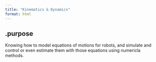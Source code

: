 ```yaml
---
title: "Kinematics & Dynamics"
format: html
---
```


## .purpose
Knowing how to model equations of motions for robots, and simulate and control or even estimate them with those equations using numericla methods.

